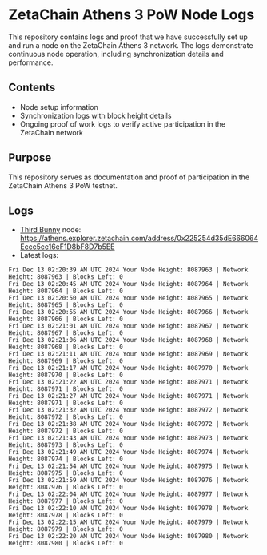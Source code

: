 # ZetaChain Athens 3 PoW Node Logs
This repository contains logs and proof that we have successfully set up and run a node on the ZetaChain Athens 3 network. The logs demonstrate continuous node operation, including synchronization details and performance.

## Contents
- Node setup information
- Synchronization logs with block height details
- Ongoing proof of work logs to verify active participation in the ZetaChain network

## Purpose
This repository serves as documentation and proof of participation in the ZetaChain Athens 3 PoW testnet.

## Logs

- [Third Bunny](https://thirdbunny.xyz/) node: https://athens.explorer.zetachain.com/address/0x225254d35dE666064Eccc5ce16eF1D8bF8D7b5EE
- Latest logs:
```
Fri Dec 13 02:20:39 AM UTC 2024 Your Node Height: 8087963 | Network Height: 8087963 | Blocks Left: 0
Fri Dec 13 02:20:45 AM UTC 2024 Your Node Height: 8087964 | Network Height: 8087964 | Blocks Left: 0
Fri Dec 13 02:20:50 AM UTC 2024 Your Node Height: 8087965 | Network Height: 8087965 | Blocks Left: 0
Fri Dec 13 02:20:55 AM UTC 2024 Your Node Height: 8087966 | Network Height: 8087966 | Blocks Left: 0
Fri Dec 13 02:21:01 AM UTC 2024 Your Node Height: 8087967 | Network Height: 8087967 | Blocks Left: 0
Fri Dec 13 02:21:06 AM UTC 2024 Your Node Height: 8087968 | Network Height: 8087968 | Blocks Left: 0
Fri Dec 13 02:21:11 AM UTC 2024 Your Node Height: 8087969 | Network Height: 8087969 | Blocks Left: 0
Fri Dec 13 02:21:17 AM UTC 2024 Your Node Height: 8087970 | Network Height: 8087970 | Blocks Left: 0
Fri Dec 13 02:21:22 AM UTC 2024 Your Node Height: 8087971 | Network Height: 8087971 | Blocks Left: 0
Fri Dec 13 02:21:27 AM UTC 2024 Your Node Height: 8087971 | Network Height: 8087971 | Blocks Left: 0
Fri Dec 13 02:21:32 AM UTC 2024 Your Node Height: 8087972 | Network Height: 8087972 | Blocks Left: 0
Fri Dec 13 02:21:38 AM UTC 2024 Your Node Height: 8087972 | Network Height: 8087972 | Blocks Left: 0
Fri Dec 13 02:21:43 AM UTC 2024 Your Node Height: 8087973 | Network Height: 8087973 | Blocks Left: 0
Fri Dec 13 02:21:49 AM UTC 2024 Your Node Height: 8087974 | Network Height: 8087974 | Blocks Left: 0
Fri Dec 13 02:21:54 AM UTC 2024 Your Node Height: 8087975 | Network Height: 8087975 | Blocks Left: 0
Fri Dec 13 02:21:59 AM UTC 2024 Your Node Height: 8087976 | Network Height: 8087976 | Blocks Left: 0
Fri Dec 13 02:22:04 AM UTC 2024 Your Node Height: 8087977 | Network Height: 8087977 | Blocks Left: 0
Fri Dec 13 02:22:10 AM UTC 2024 Your Node Height: 8087978 | Network Height: 8087978 | Blocks Left: 0
Fri Dec 13 02:22:15 AM UTC 2024 Your Node Height: 8087979 | Network Height: 8087979 | Blocks Left: 0
Fri Dec 13 02:22:20 AM UTC 2024 Your Node Height: 8087980 | Network Height: 8087980 | Blocks Left: 0
```
